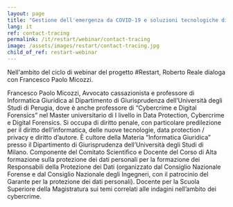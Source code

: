 ```yaml
---
layout: page
title: "Gestione dell'emergenza da COVID-19 e soluzioni tecnologiche di contact tracing"
lang: it
ref: contact-tracing
permalink: /it/restart/webinar/contact-tracing
image: /assets/images/restart/contact-tracing.jpg
child_of_ref: restart-webinar
---
```


Nell'ambito del ciclo di webinar del progetto #Restart, Roberto Reale dialoga con Francesco Paolo Micozzi.

Francesco Paolo Micozzi, Avvocato cassazionista e professore di Informatica Giuridica al Dipartimento di Giurisprudenza dell’Università degli Studi di Perugia, dove è anche professore di “Cybercrime e Digital Forensics” nel Master universitario di I livello in Data Protection, Cybercrime e Digital Forensics. Si occupa di diritto penale, con particolare predilezione per il diritto dell’informatica, delle nuove tecnologie, data protection / privacy e diritto d’autore. È cultore della Materia “Informatica Giuridica” presso il Dipartimento di Giurisprudenza dell’Università degli Studi di Milano. Componente del Comitato Scientifico e Docente del Corso di Alta formazione sulla protezione dei dati personali per la formazione dei Responsabili della Protezione dei Dati (organizzato dal Consiglio Nazionale Forense e dal Consiglio Nazionale degli Ingegneri, con il patrocinio del Garante per la protezione dei dati personali). Docente per la Scuola Superiore della Magistratura sui temi correlati alle indagini nell’ambito dei cybercrime.
